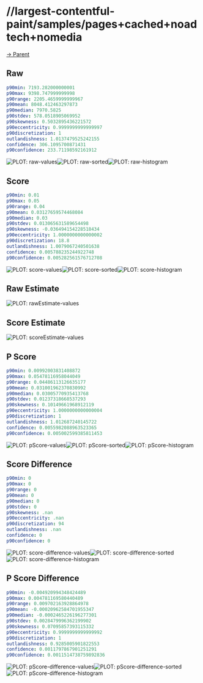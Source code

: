 
# //largest-contentful-paint/samples/pages+cached+noadtech+nomedia

[→ Parent](../..)


## Raw


```yaml
p90min: 7193.282000000001
p90max: 9398.747999999998
p90range: 2205.4659999999967
p90mean: 8048.412463297873
p90median: 7970.5825
p90stdev: 578.0518905069952
p90skewness: 0.5032895436221572
p90eccentricity: 0.9999999999999997
p90discretization: 1
outlandishness: 1.0137479525242155
confidence: 306.1095700871431
p90confidence: 233.71198592161912

```

![PLOT: raw-values](./raw/values.svg)![PLOT: raw-sorted](./raw/sorted.svg)![PLOT: raw-histogram](./raw/histogram.svg)
## Score


```yaml
p90min: 0.01
p90max: 0.05
p90range: 0.04
p90mean: 0.03127659574468084
p90median: 0.03
p90stdev: 0.013065631589654498
p90skewness: -0.036494154228518434
p90eccentricity: 1.0000000000000002
p90discretization: 18.8
outlandishness: 1.0079067240501638
confidence: 0.005788235244922748
p90confidence: 0.005282561576712708

```

![PLOT: score-values](./score/values.svg)![PLOT: score-sorted](./score/sorted.svg)![PLOT: score-histogram](./score/histogram.svg)
## Raw Estimate

![PLOT: rawEstimate-values](./rawEstimate/values.svg)
## Score Estimate

![PLOT: scoreEstimate-values](./scoreEstimate/values.svg)
## P Score


```yaml
p90min: 0.00992003831408872
p90max: 0.05478116958044049
p90range: 0.04486113126635177
p90mean: 0.031001962370830992
p90median: 0.03005770935413768
p90stdev: 0.01237318668537293
p90skewness: 0.10149661968912119
p90eccentricity: 1.0000000000000004
p90discretization: 1
outlandishness: 1.012687240145722
confidence: 0.0055982088963523365
p90confidence: 0.005002599385811453

```

![PLOT: pScore-values](./pScore/values.svg)![PLOT: pScore-sorted](./pScore/sorted.svg)![PLOT: pScore-histogram](./pScore/histogram.svg)
## Score Difference


```yaml
p90min: 0
p90max: 0
p90range: 0
p90mean: 0
p90median: 0
p90stdev: 0
p90skewness: .nan
p90eccentricity: .nan
p90discretization: 94
outlandishness: .nan
confidence: 0
p90confidence: 0

```

![PLOT: score-difference-values](./score-difference/values.svg)![PLOT: score-difference-sorted](./score-difference/sorted.svg)![PLOT: score-difference-histogram](./score-difference/histogram.svg)
## P Score Difference


```yaml
p90min: -0.004920994348424489
p90max: 0.004781169580440489
p90range: 0.009702163928864978
p90mean: -0.00020962584701955347
p90median: -0.0002465226196277301
p90stdev: 0.0028479996362199902
p90skewness: 0.07095857393115332
p90eccentricity: 0.9999999999999992
p90discretization: 1
outlandishness: 0.9285005901822553
confidence: 0.0011797867901251291
p90confidence: 0.0011514738759892836

```

![PLOT: pScore-difference-values](./pScore-difference/values.svg)![PLOT: pScore-difference-sorted](./pScore-difference/sorted.svg)![PLOT: pScore-difference-histogram](./pScore-difference/histogram.svg)